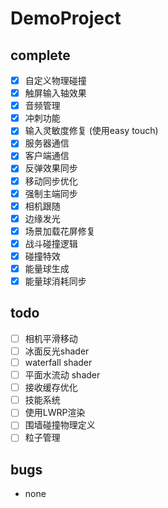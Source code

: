 # DemoProject

## complete
- [x] 自定义物理碰撞
- [x] 触屏输入轴效果
- [x] 音频管理
- [x] 冲刺功能
- [x] 输入灵敏度修复 (使用easy touch)
- [x] 服务器通信
- [x] 客户端通信
- [x] 反弹效果同步
- [x] 移动同步优化 
- [x] 强制主端同步
- [x] 相机跟随
- [x] 边缘发光
- [x] 场景加载花屏修复
- [x] 战斗碰撞逻辑
- [x] 碰撞特效
- [x] 能量球生成
- [x] 能量球消耗同步
## todo
- [ ] 相机平滑移动 
- [ ] 冰面反光shader
- [ ] waterfall shader
- [ ] 平面水流动 shader
- [ ] 接收缓存优化
- [ ] 技能系统
- [ ] 使用LWRP渲染
- [ ] 围墙碰撞物理定义
- [ ] 粒子管理
## bugs
- none

